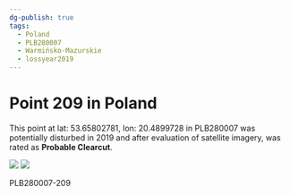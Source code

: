 ```yaml
---
dg-publish: true
tags:
  - Poland
  - PLB280007
  - Warmińsko-Mazurskie
  - lossyear2019
---
```


# Point 209 in Poland

This point at lat: 53.65802781, lon: 20.4899728 in PLB280007 was potentially disturbed in 2019 and after evaluation of satellite imagery, was rated as **Probable Clearcut**.

<div class='juxtapose' data-showcredits='false'>
<img src='https://baserow-backend-production20240528124524339000000001.s3.amazonaws.com/user_files/pCMHHHF394kpQnjjryMZOtNYzZnG0Klp_1906f84b5c046ee02c11e8e5551a5e47f3d1bb2b3ffb4bcf3bf483fac2e987be.png' data-label='June 2010' />
<img src='https://baserow-backend-production20240528124524339000000001.s3.amazonaws.com/user_files/4hmaUiKCsKLtivXtgRZD3tKh7Q5k1rU2_49bb421d25752c105f2dbed81d096bf7eb85750119d5fea39612f99e6a081c41.png' data-label='October 2021' />
</div>

PLB280007-209